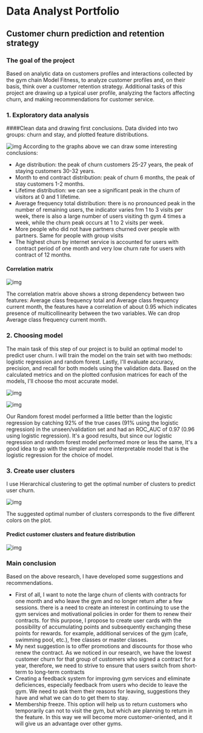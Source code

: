 # Data Analyst Portfolio

## Customer churn prediction and retention strategy

### The goal of the project

Based on analytic data on customers profiles and interactions collected by the gym chain Model Fitness, to analyze customer profiles and, on their basis, think over a customer retention strategy. Additional tasks of this project are drawing up a typical user profile, analyzing the factors affecting churn, and making recommendations for customer service.

### 1. Exploratory data analysis

####Clean data and drawing first conclusions. Data divided into two groups: churn and stay, and plotted feature distributions.

![img](churn_distribution.png)
According to the graphs above we can draw some interesting conclusions:
<ul>
    <li>Age distribution: the peak of churn customers 25-27 years, the peak of staying customers 30-32 years.</li>
    <li>Month to end contract distribution: peak of churn 6 months, the peak of stay customers 1-2 months.</li>
    <li>Lifetime distribution: we can see a significant peak in the churn of visitors at 0 and 1 lifetime.</li>
    <li>Average frequency total distribution: there is no pronounced peak in the number of remaining users, the indicator varies frm 1 to 3 visits per week, there is also a large number of users visiting th gym 4 times a week, while the churn peak occurs at 1 to 2 visits per week.
    <li>More people who did not have partners churned over people with partners. Same for people with group visits</li>
    <li>The highest churn by internet service is accounted for users with contract period of one month and very low churn rate for users with contract of 12 months.</li>
</ul>

#### Correlation matrix

![img](gym_corr.png)

The correlation matrix above shows a strong dependency between two features: Average class frequency total and Average class frequency current month, the features have a correlation of about 0.95 which indicates presence of multicollinearity between the two variables. We can drop Average class frequency current month.

### 2. Choosing model

The main task of this step of our project is to build an optimal model 
to predict user churn. I will train the model on the train set with 
two methods: logistic regression and random forest. Lastly, I'll evaluate 
accuracy, precision, and recall for both models using the validation data. 
Based on the calculated metrics and on the plotted confusion matrices for 
each of the models, I'll choose tho most accurate model.

![img](matrix_lr.png)

![img](gym_conf_matrix.png)

Our Random forest model performed a little better than the logistic 
regression by catching 92% of the true cases (91% using the 
logistic regression) in the unseen/validation set and had an ROC_AUC 
of 0.97 (0.96 using logistic regression). It's a good results, 
but since our logistic regression and random forest model performed more 
or less the same, It's a good idea to go with the simpler and more 
interpretable model that is the logistic regression for the choice of model.

### 3. Create user clusters

I use Hierarchical clustering to get the optimal number of clusters to predict user churn.

![img](gym_clusters.png)

The suggested optimal number of clusters corresponds to the five different colors on the plot.

#### Predict customer clusters and feature distribution

![img](distr_clusters.png)

### Main conclusion

Based on the above research, I have developed some suggestions and recommendations.
<ul>  
    <li>First of all, I want to note the large churn of clients with contracts for one month and who leave the gym and no longer return after a few sessions.  there is a need to create an interest in continuing to use the gym services and motivational policies in order for them to renew their contracts.  for this purpose, I propose to create user cards with the possibility of accumulating points and subsequently exchanging these points for rewards.  for example, additional services of the gym (cafe, swimming pool, etc.), free classes or master classes.</li>
    <li>My next suggestion is to offer promotions and discounts for those who renew the contract.  As we noticed in our research, we have the lowest customer churn for that group of customers who signed a contract for a year, therefore, we need to strive to ensure that users switch from short-term to long-term contracts</li>
    <li>Creating a feedback system for improving gym services and eliminate deficiences, especially feedback from users who decide to leave the gym. We need to ask them their reasons for leaving, suggestions they have and what we can do to get them to stay.</li>
    <li>Membership freeze. This option will help us to return customers who temporarily can not to visit the gym, but which are planning to return in the feature. In this way we will become more customer-oriented, and it will give us an advantage over other gyms.</li>
</ul>